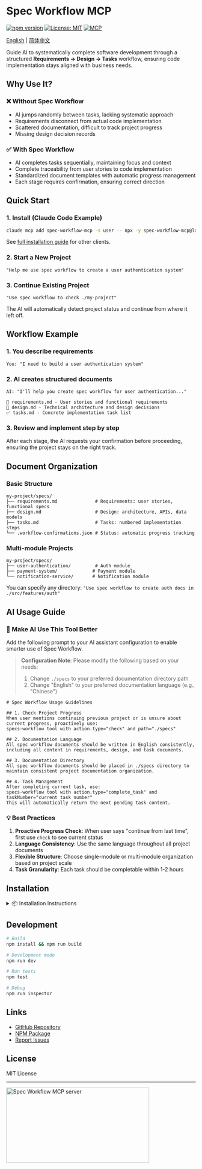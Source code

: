 # Spec Workflow MCP

[![npm version](https://img.shields.io/npm/v/spec-workflow-mcp.svg)](https://www.npmjs.com/package/spec-workflow-mcp)
[![License: MIT](https://img.shields.io/badge/License-MIT-yellow.svg)](https://opensource.org/licenses/MIT)
[![MCP](https://img.shields.io/badge/MCP-Compatible-blue)](https://modelcontextprotocol.com)

[English](README.md) | [简体中文](README-zh.md)

Guide AI to systematically complete software development through a structured **Requirements → Design → Tasks** workflow, ensuring code implementation stays aligned with business needs.

## Why Use It?

### ❌ Without Spec Workflow
- AI jumps randomly between tasks, lacking systematic approach
- Requirements disconnect from actual code implementation
- Scattered documentation, difficult to track project progress
- Missing design decision records

### ✅ With Spec Workflow
- AI completes tasks sequentially, maintaining focus and context
- Complete traceability from user stories to code implementation
- Standardized document templates with automatic progress management
- Each stage requires confirmation, ensuring correct direction

## Quick Start

### 1. Install (Claude Code Example)
```bash
claude mcp add spec-workflow-mcp -s user -- npx -y spec-workflow-mcp@latest
```

See [full installation guide](#installation) for other clients.

### 2. Start a New Project
```
"Help me use spec workflow to create a user authentication system"
```

### 3. Continue Existing Project
```
"Use spec workflow to check ./my-project"
```

The AI will automatically detect project status and continue from where it left off.

## Workflow Example

### 1. You describe requirements
```
You: "I need to build a user authentication system"
```

### 2. AI creates structured documents
```
AI: "I'll help you create spec workflow for user authentication..."

📝 requirements.md - User stories and functional requirements
🎨 design.md - Technical architecture and design decisions
✅ tasks.md - Concrete implementation task list
```

### 3. Review and implement step by step
After each stage, the AI requests your confirmation before proceeding, ensuring the project stays on the right track.

## Document Organization

### Basic Structure
```
my-project/specs/
├── requirements.md              # Requirements: user stories, functional specs
├── design.md                    # Design: architecture, APIs, data models
├── tasks.md                     # Tasks: numbered implementation steps
└── .workflow-confirmations.json # Status: automatic progress tracking
```

### Multi-module Projects
```
my-project/specs/
├── user-authentication/         # Auth module
├── payment-system/             # Payment module
└── notification-service/       # Notification module
```

You can specify any directory: `"Use spec workflow to create auth docs in ./src/features/auth"`

## AI Usage Guide

### 🤖 Make AI Use This Tool Better

Add the following prompt to your AI assistant configuration to enable smarter use of Spec Workflow.

> **Configuration Note**: Please modify the following based on your needs:
> 1. Change `./specs` to your preferred documentation directory path
> 2. Change "English" to your preferred documentation language (e.g., "Chinese")

```
# Spec Workflow Usage Guidelines

## 1. Check Project Progress
When user mentions continuing previous project or is unsure about current progress, proactively use:
specs-workflow tool with action.type="check" and path="./specs"

## 2. Documentation Language
All spec workflow documents should be written in English consistently, including all content in requirements, design, and task documents.

## 3. Documentation Directory
All spec workflow documents should be placed in ./specs directory to maintain consistent project documentation organization.

## 4. Task Management
After completing current task, use:
specs-workflow tool with action.type="complete_task" and taskNumber="current task number"
This will automatically return the next pending task content.
```

### 💡 Best Practices

1. **Proactive Progress Check**: When user says "continue from last time", first use `check` to see current status
2. **Language Consistency**: Use the same language throughout all project documents
3. **Flexible Structure**: Choose single-module or multi-module organization based on project scale
4. **Task Granularity**: Each task should be completable within 1-2 hours

## Installation

<details>
<summary>📦 Installation Instructions</summary>

### Requirements

- Node.js ≥ v18.0.0
- npm or yarn
- Claude Desktop or any MCP-compatible client

### Install in Different MCP Clients

#### Claude Code (Recommended)

Use the Claude CLI to add the MCP server:

```bash
claude mcp add spec-workflow-mcp -s user -- npx -y spec-workflow-mcp@latest
```

#### Claude Desktop

Add to your Claude Desktop configuration:
- macOS: `~/Library/Application Support/Claude/claude_desktop_config.json`
- Windows: `%APPDATA%/Claude/claude_desktop_config.json`
- Linux: `~/.config/Claude/claude_desktop_config.json`

```json
{
  "mcpServers": {
    "spec-workflow": {
      "command": "npx",
      "args": ["-y", "spec-workflow-mcp@latest"]
    }
  }
}
```

#### Cursor

Add to your Cursor configuration (`~/.cursor/config.json`):

```json
{
  "mcpServers": {
    "spec-workflow": {
      "command": "npx",
      "args": ["-y", "spec-workflow-mcp@latest"]
    }
  }
}
```

#### Cline

Use Cline's MCP server management UI to add the server:

1. Open VS Code with Cline extension
2. Open Cline settings (gear icon)
3. Navigate to MCP Servers section
4. Add new server with:
   - Command: `npx`
   - Arguments: `-y spec-workflow-mcp@latest`

#### Windsurf (Codeium)

Add to your Windsurf configuration (`~/.codeium/windsurf/mcp_config.json`):

```json
{
  "mcpServers": {
    "spec-workflow": {
      "command": "npx",
      "args": ["-y", "spec-workflow-mcp@latest"],
      "env": {},
      "autoApprove": [],
      "disabled": false,
      "timeout": 60,
      "transportType": "stdio"
    }
  }
}
```

#### VS Code (with MCP extension)

Add to your VS Code settings (`settings.json`):

```json
{
  "mcp.servers": {
    "spec-workflow": {
      "command": "npx",
      "args": ["-y", "spec-workflow-mcp@latest"]
    }
  }
}
```

#### Zed

Add to your Zed configuration (`~/.config/zed/settings.json`):

```json
{
  "assistant": {
    "version": "2",
    "mcp": {
      "servers": {
        "spec-workflow": {
          "command": "npx",
          "args": ["-y", "spec-workflow-mcp@latest"]
        }
      }
    }
  }
}
```

### Install from Source

```bash
git clone https://github.com/kingkongshot/specs-mcp.git
cd specs-mcp
npm install
npm run build
```

Then add to Claude Desktop configuration:

```json
{
  "mcpServers": {
    "spec-workflow": {
      "command": "node",
      "args": ["/absolute/path/to/specs-mcp/dist/index.js"]
    }
  }
}
```

</details>


## Development

```bash
# Build
npm install && npm run build

# Development mode
npm run dev

# Run tests
npm test

# Debug
npm run inspector
```

## Links

- [GitHub Repository](https://github.com/kingkongshot/specs-mcp)
- [NPM Package](https://www.npmjs.com/package/spec-workflow-mcp)
- [Report Issues](https://github.com/kingkongshot/specs-mcp/issues)

## License

MIT License

---

<a href="https://glama.ai/mcp/servers/@kingkongshot/specs-workflow-mcp">
  <img width="380" height="200" src="https://glama.ai/mcp/servers/@kingkongshot/specs-workflow-mcp/badge" alt="Spec Workflow MCP server" />
</a>